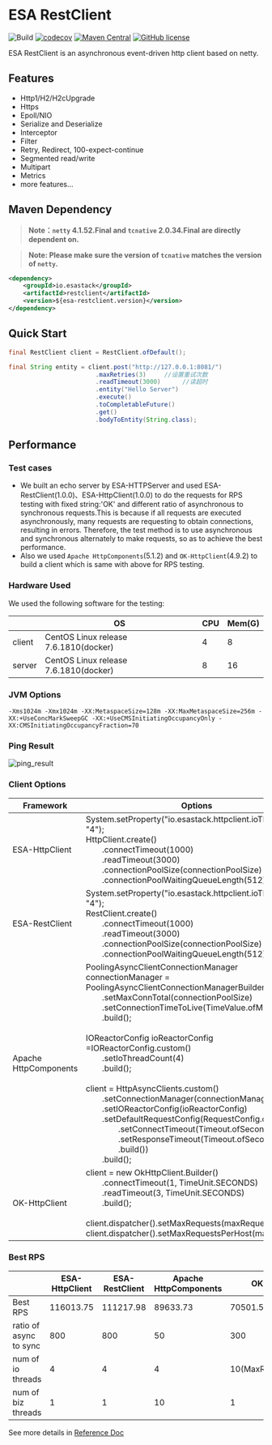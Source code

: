 # ESA RestClient

![Build](https://github.com/esastack/esa-restclient/workflows/Build/badge.svg?branch=main)
[![codecov](https://codecov.io/gh/esastack/esa-restclient/branch/main/graph/badge.svg?token=D85SMNQNK0)](https://codecov.io/gh/esastack/esa-restclient)
[![Maven Central](https://maven-badges.herokuapp.com/maven-central/io.esastack/restclient/badge.svg)](https://maven-badges.herokuapp.com/maven-central/io.esastack/restclient/)
[![GitHub license](https://img.shields.io/github/license/esastack/esa-restclient)](https://github.com/esastack/esa-restclient/blob/main/LICENSE)

ESA RestClient is an asynchronous event-driven http client based on netty.
 
## Features

- Http1/H2/H2cUpgrade
- Https
- Epoll/NIO
- Serialize and Deserialize
- Interceptor
- Filter
- Retry, Redirect, 100-expect-continue
- Segmented read/write
- Multipart
- Metrics
- more features...

## Maven Dependency
> **Note：`netty` 4.1.52.Final and `tcnative` 2.0.34.Final are directly dependent on.**

> **Note: Please make sure the version of `tcnative` matches the version of `netty`.**

```xml
<dependency>
    <groupId>io.esastack</groupId>
    <artifactId>restclient</artifactId>
    <version>${esa-restclient.version}</version>
</dependency>
```

## Quick Start

```java
final RestClient client = RestClient.ofDefault();

final String entity = client.post("http://127.0.0.1:8081/")
                        .maxRetries(3)     //设置重试次数
                        .readTimeout(3000)      //读超时
                        .entity("Hello Server")
                        .execute()
                        .toCompletableFuture()
                        .get()
                        .bodyToEntity(String.class);
```

## Performance

### Test cases

- We built an echo server by ESA-HTTPServer and used ESA-RestClient(1.0.0)、ESA-HttpClient(1.0.0) to do the requests for RPS testing with fixed string:'OK' and different ratio of asynchronous to synchronous requests.This is because if all requests are executed asynchronously, many requests are requesting to obtain connections, resulting in errors. Therefore, the test method is to use asynchronous and synchronous alternately to make requests, so as to achieve the best performance.
- Also we used `Apache HttpComponents`(5.1.2) and `OK-HttpClient`(4.9.2) to build a client which is same with above for RPS testing.

### Hardware Used

We used the following software for the testing:

  |        | OS                       | CPU  | Mem(G) |
  | ------ | ------------------------ | ---- | ------ |
  | client | CentOS Linux release 7.6.1810(docker) | 4    | 8      |
  | server | CentOS Linux release 7.6.1810(docker) | 8    | 16     |
  

### JVM Options

```
-Xms1024m -Xmx1024m -XX:MetaspaceSize=128m -XX:MaxMetaspaceSize=256m -XX:+UseConcMarkSweepGC -XX:+UseCMSInitiatingOccupancyOnly -XX:CMSInitiatingOccupancyFraction=70
```
### Ping Result
![ping_result](./site/content/en/img/ping_result.png)

### Client Options

| Framework  | Options                                                      |
| ---------- | ------------------------------------------------------------ |
| ESA-HttpClient  | System.setProperty("io.esastack.httpclient.ioThreads", "4");<br>HttpClient.create()<br>&emsp;&emsp;.connectTimeout(1000)<br>&emsp;&emsp;.readTimeout(3000)<br>&emsp;&emsp;.connectionPoolSize(connectionPoolSize)<br>&emsp;&emsp;.connectionPoolWaitingQueueLength(512).build(); |
| ESA-RestClient | System.setProperty("io.esastack.httpclient.ioThreads", "4");<br>RestClient.create()<br>&emsp;&emsp;.connectTimeout(1000)<br>&emsp;&emsp;.readTimeout(3000)<br>&emsp;&emsp;.connectionPoolSize(connectionPoolSize)<br>&emsp;&emsp;.connectionPoolWaitingQueueLength(512).build(); |
| Apache HttpComponents | PoolingAsyncClientConnectionManager connectionManager = PoolingAsyncClientConnectionManagerBuilder.create()<br>&emsp;&emsp;.setMaxConnTotal(connectionPoolSize)<br>&emsp;&emsp;.setConnectionTimeToLive(TimeValue.ofMinutes(1L))<br>&emsp;&emsp;.build();<br><br>IOReactorConfig ioReactorConfig =IOReactorConfig.custom()<br>&emsp;&emsp;.setIoThreadCount(4)<br>&emsp;&emsp;.build();<br><br>client = HttpAsyncClients.custom()<br>&emsp;&emsp;.setConnectionManager(connectionManager)<br>&emsp;&emsp;.setIOReactorConfig(ioReactorConfig)<br> &emsp;&emsp;.setDefaultRequestConfig(RequestConfig.custom()<br>&emsp;&emsp;&emsp;&emsp;.setConnectTimeout(Timeout.ofSeconds(1))<br>&emsp;&emsp;&emsp;&emsp;.setResponseTimeout(Timeout.ofSeconds(3))<br>&emsp;&emsp;&emsp;&emsp;.build())<br>&emsp;&emsp;.build(); |
| OK-HttpClient | client = new OkHttpClient.Builder()<br>&emsp;&emsp;.connectTimeout(1, TimeUnit.SECONDS)<br>&emsp;&emsp;.readTimeout(3, TimeUnit.SECONDS)<br>&emsp;&emsp;.build();<br><br>client.dispatcher().setMaxRequests(maxRequest);<br>client.dispatcher().setMaxRequestsPerHost(maxRequest); |


### Best RPS

|                | ESA-HttpClient       | ESA-RestClient      | Apache HttpComponents      | OK-HttpClient       | 
| -------------- | --------- | --------- | --------- | --------- | 
| Best RPS | 116013.75 | 111217.98 | 89633.73 | 70501.59 | 
| ratio of async to sync | 800 | 800 | 50 | 300 | 
| num of io threads  | 4 | 4 | 4 | 10(MaxRequestsPerHost) | 
| num of biz threads  | 1 | 1 | 10 | 1 | 


See more details in [Reference Doc](https://www.esastack.io/esa-restclient)
